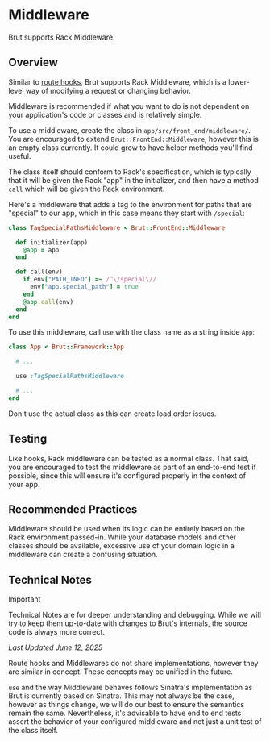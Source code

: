 # Middleware

Brut supports Rack Middleware.

## Overview 

Similar to [route hooks](/hooks), Brut supports Rack Middleware, which is a lower-level way of modifying a
request or changing behavior.

Middleware is recommended if what you want to do is not dependent on your application's code or classes
and is relatively simple.

To use a middleware, create the class in `app/src/front_end/middleware/`. You are encouraged to extend
`Brut::FrontEnd::Middleware`, however this is an empty class currently. It could grow to have helper
methods you'll find useful.

The class itself should conform to Rack's specification, which is typically that it will be given the Rack
"app" in the initializer, and then have a method `call` which will be given the Rack environment.

Here's a middleware that adds a tag to the environment for paths that are "special" to our app, which in
this case means they start with `/special`:

```ruby
class TagSpecialPathsMiddleware < Brut::FrontEnd::Middleware

  def initializer(app)
    @app = app
  end

  def call(env)
    if env["PATH_INFO"] =~ /^\/special\//
      env["app.special_path"] = true
    end
    @app.call(env)
  end
end
```

To use this middleware, call `use` with the class name as a string inside `App`:

```ruby
class App < Brut::Framework::App

  # ...

  use :TagSpecialPathsMiddleware

  # ...
end
```

Don't use the actual class as this can create load order issues.

## Testing

Like hooks, Rack middleware can be tested as a normal class.  That said, you are encouraged to test the
middleware as part of an end-to-end test if possible, since this will ensure it's configured properly in
the context of your app.

## Recommended Practices

Middleware should be used when its logic can be entirely based on the Rack environment passed-in.  While
your database models and other classes should be available, excessive use of your domain logic in a
middleware can create a confusing situation.

## Technical Notes

> [!IMPORTANT]
> Technical Notes are for deeper understanding and debugging. While we will try to keep them up-to-date with changes to Brut's
> internals, the source code is always more correct.

_Last Updated June 12, 2025_

Route hooks and Middlewares do not share implementations, however they are similar in concept.  These
concepts may be unified in the future.

`use` and the way Middleware behaves follows Sinatra's implementation as Brut is currently based on
Sinatra. This may not always be the case, however as things change, we will do our best to ensure the
semantics remain the same.  Nevertheless, it's advisable to have end to end tests assert the behavior of
your configured middleware and not just a unit test of the class itself.
